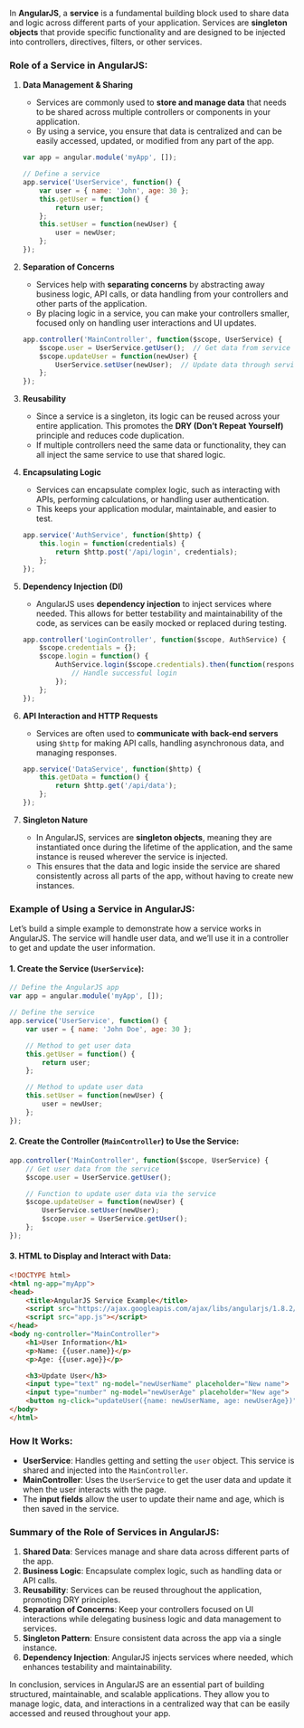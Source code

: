 In **AngularJS**, a **service** is a fundamental building block used to share data and logic across different parts of your application. Services are **singleton objects** that provide specific functionality and are designed to be injected into controllers, directives, filters, or other services. 

### Role of a Service in AngularJS:

1. **Data Management & Sharing**
   - Services are commonly used to **store and manage data** that needs to be shared across multiple controllers or components in your application.
   - By using a service, you ensure that data is centralized and can be easily accessed, updated, or modified from any part of the app.

   ```javascript
   var app = angular.module('myApp', []);

   // Define a service
   app.service('UserService', function() {
       var user = { name: 'John', age: 30 };
       this.getUser = function() {
           return user;
       };
       this.setUser = function(newUser) {
           user = newUser;
       };
   });
   ```

2. **Separation of Concerns**
   - Services help with **separating concerns** by abstracting away business logic, API calls, or data handling from your controllers and other parts of the application.
   - By placing logic in a service, you can make your controllers smaller, focused only on handling user interactions and UI updates.

   ```javascript
   app.controller('MainController', function($scope, UserService) {
       $scope.user = UserService.getUser();  // Get data from service
       $scope.updateUser = function(newUser) {
           UserService.setUser(newUser);  // Update data through service
       };
   });
   ```

3. **Reusability**
   - Since a service is a singleton, its logic can be reused across your entire application. This promotes the **DRY (Don’t Repeat Yourself)** principle and reduces code duplication.
   - If multiple controllers need the same data or functionality, they can all inject the same service to use that shared logic.

4. **Encapsulating Logic**
   - Services can encapsulate complex logic, such as interacting with APIs, performing calculations, or handling user authentication.
   - This keeps your application modular, maintainable, and easier to test.

   ```javascript
   app.service('AuthService', function($http) {
       this.login = function(credentials) {
           return $http.post('/api/login', credentials);
       };
   });
   ```

5. **Dependency Injection (DI)**
   - AngularJS uses **dependency injection** to inject services where needed. This allows for better testability and maintainability of the code, as services can be easily mocked or replaced during testing.
   
   ```javascript
   app.controller('LoginController', function($scope, AuthService) {
       $scope.credentials = {};
       $scope.login = function() {
           AuthService.login($scope.credentials).then(function(response) {
               // Handle successful login
           });
       };
   });
   ```

6. **API Interaction and HTTP Requests**
   - Services are often used to **communicate with back-end servers** using `$http` for making API calls, handling asynchronous data, and managing responses.
   
   ```javascript
   app.service('DataService', function($http) {
       this.getData = function() {
           return $http.get('/api/data');
       };
   });
   ```

7. **Singleton Nature**
   - In AngularJS, services are **singleton objects**, meaning they are instantiated once during the lifetime of the application, and the same instance is reused wherever the service is injected.
   - This ensures that the data and logic inside the service are shared consistently across all parts of the app, without having to create new instances.

### Example of Using a Service in AngularJS:

Let’s build a simple example to demonstrate how a service works in AngularJS. The service will handle user data, and we’ll use it in a controller to get and update the user information.

#### 1. Create the Service (`UserService`):

```javascript
// Define the AngularJS app
var app = angular.module('myApp', []);

// Define the service
app.service('UserService', function() {
    var user = { name: 'John Doe', age: 30 };

    // Method to get user data
    this.getUser = function() {
        return user;
    };

    // Method to update user data
    this.setUser = function(newUser) {
        user = newUser;
    };
});
```

#### 2. Create the Controller (`MainController`) to Use the Service:

```javascript
app.controller('MainController', function($scope, UserService) {
    // Get user data from the service
    $scope.user = UserService.getUser();

    // Function to update user data via the service
    $scope.updateUser = function(newUser) {
        UserService.setUser(newUser);
        $scope.user = UserService.getUser();
    };
});
```

#### 3. HTML to Display and Interact with Data:

```html
<!DOCTYPE html>
<html ng-app="myApp">
<head>
    <title>AngularJS Service Example</title>
    <script src="https://ajax.googleapis.com/ajax/libs/angularjs/1.8.2/angular.min.js"></script>
    <script src="app.js"></script>
</head>
<body ng-controller="MainController">
    <h1>User Information</h1>
    <p>Name: {{user.name}}</p>
    <p>Age: {{user.age}}</p>

    <h3>Update User</h3>
    <input type="text" ng-model="newUserName" placeholder="New name">
    <input type="number" ng-model="newUserAge" placeholder="New age">
    <button ng-click="updateUser({name: newUserName, age: newUserAge})">Update User</button>
</body>
</html>
```

### How It Works:
- **UserService**: Handles getting and setting the `user` object. This service is shared and injected into the `MainController`.
- **MainController**: Uses the `UserService` to get the user data and update it when the user interacts with the page.
- The **input fields** allow the user to update their name and age, which is then saved in the service.

### Summary of the Role of Services in AngularJS:
1. **Shared Data**: Services manage and share data across different parts of the app.
2. **Business Logic**: Encapsulate complex logic, such as handling data or API calls.
3. **Reusability**: Services can be reused throughout the application, promoting DRY principles.
4. **Separation of Concerns**: Keep your controllers focused on UI interactions while delegating business logic and data management to services.
5. **Singleton Pattern**: Ensure consistent data across the app via a single instance.
6. **Dependency Injection**: AngularJS injects services where needed, which enhances testability and maintainability.

In conclusion, services in AngularJS are an essential part of building structured, maintainable, and scalable applications. They allow you to manage logic, data, and interactions in a centralized way that can be easily accessed and reused throughout your app.